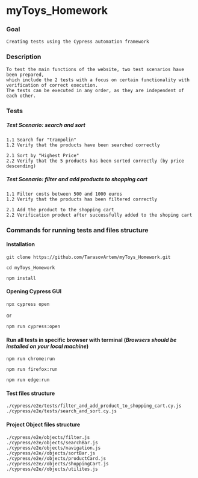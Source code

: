 # myToys_Homework
### Goal

    Creating tests using the Cypress automation framework

### Description

    To test the main functions of the website, two test scenarios have been prepared, 
    which include the 2 tests with a focus on certain functionality with verification of correct execution. 
    The tests can be executed in any order, as they are independent of each other.

### Tests
##### Test Scenario: search and sort

    1.1 Search for "trampolin"
    1.2 Verify that the products have been searched correctly

    2.1 Sort by "Highest Price"
    2.2 Verify that the 5 products has been sorted correctly (by price descending)
    

##### Test Scenario: filter and add products to shopping cart

    1.1 Filter costs between 500 and 1000 euros
    1.2 Verify that the products has been filtered correctly

    2.1 Add the product to the shopping cart
    2.2 Verification product after successfully added to the shoping cart


### Commands for running tests and files structure

#### Installation

    git clone https://github.com/TarasovArtem/myToys_Homework.git

    cd myToys_Homework

    npm install


#### Opening Cypress GUI

    npx cypress open 

or 

    npm run cypress:open


#### Run all tests in specific browser with terminal (***Browsers should be installed on your local machine***)

    npm run chrome:run

    npm run firefox:run

    npm run edge:run


#### Test files structure

    ./cypress/e2e/tests/filter_and_add_product_to_shopping_cart.cy.js
    ./cypress/e2e/tests/search_and_sort.cy.js


#### Project Object files structure

    ./cypress/e2e/objects/filter.js
    ./cypress/e2e/objects/searchBar.js
    ./cypress/e2e/objects/navigation.js
    ./cypress/e2e//objects/sortBar.js
    ./cypress/e2e//objects/productCard.js
    ./cypress/e2e//objects/shoppingCart.js
    ./cypress/e2e//objects/utilites.js
